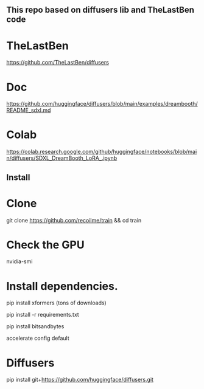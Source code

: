 ## This repo based on diffusers lib and TheLastBen code

# TheLastBen
https://github.com/TheLastBen/diffusers

# Doc
https://github.com/huggingface/diffusers/blob/main/examples/dreambooth/README_sdxl.md

# Colab
https://colab.research.google.com/github/huggingface/notebooks/blob/main/diffusers/SDXL_DreamBooth_LoRA_.ipynb

## Install

# Clone
git clone https://github.com/recoilme/train && cd train

# Check the GPU
nvidia-smi

# Install dependencies.
pip install xformers (tons of downloads)

pip install -r requirements.txt

pip install bitsandbytes

accelerate config default


# Diffusers
pip install git+https://github.com/huggingface/diffusers.git 